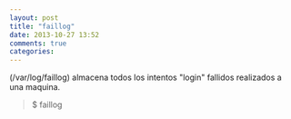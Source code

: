 ```yaml
---
layout: post
title: "faillog"
date: 2013-10-27 13:52
comments: true
categories: 
---
```

(/var/log/faillog) almacena todos los intentos "login" fallidos realizados a una maquina.

>$ faillog

